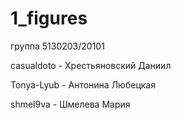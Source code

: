 # 1_figures
группа 5130203/20101

casualdoto - Хрестьяновский Даниил

Tonya-Lyub - Антонина Любецкая

shmel9va - Шмелева Мария
